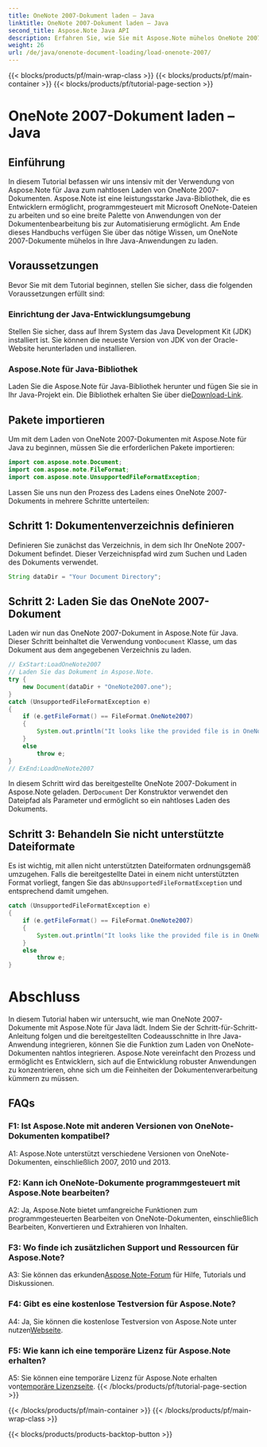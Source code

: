 ```yaml
---
title: OneNote 2007-Dokument laden – Java
linktitle: OneNote 2007-Dokument laden – Java
second_title: Aspose.Note Java API
description: Erfahren Sie, wie Sie mit Aspose.Note mühelos OneNote 2007-Dokumente in Java laden. Erweitern Sie die Fähigkeiten Ihrer Java-Anwendung mit der robusten Funktionalität von Aspose.Note.
weight: 26
url: /de/java/onenote-document-loading/load-onenote-2007/
---
```


{{< blocks/products/pf/main-wrap-class >}}
{{< blocks/products/pf/main-container >}}
{{< blocks/products/pf/tutorial-page-section >}}

# OneNote 2007-Dokument laden – Java

## Einführung

In diesem Tutorial befassen wir uns intensiv mit der Verwendung von Aspose.Note für Java zum nahtlosen Laden von OneNote 2007-Dokumenten. Aspose.Note ist eine leistungsstarke Java-Bibliothek, die es Entwicklern ermöglicht, programmgesteuert mit Microsoft OneNote-Dateien zu arbeiten und so eine breite Palette von Anwendungen von der Dokumentenbearbeitung bis zur Automatisierung ermöglicht. Am Ende dieses Handbuchs verfügen Sie über das nötige Wissen, um OneNote 2007-Dokumente mühelos in Ihre Java-Anwendungen zu laden.

## Voraussetzungen

Bevor Sie mit dem Tutorial beginnen, stellen Sie sicher, dass die folgenden Voraussetzungen erfüllt sind:

### Einrichtung der Java-Entwicklungsumgebung

Stellen Sie sicher, dass auf Ihrem System das Java Development Kit (JDK) installiert ist. Sie können die neueste Version von JDK von der Oracle-Website herunterladen und installieren.

### Aspose.Note für Java-Bibliothek

 Laden Sie die Aspose.Note für Java-Bibliothek herunter und fügen Sie sie in Ihr Java-Projekt ein. Die Bibliothek erhalten Sie über die[Download-Link](https://releases.aspose.com/note/java/).

## Pakete importieren

Um mit dem Laden von OneNote 2007-Dokumenten mit Aspose.Note für Java zu beginnen, müssen Sie die erforderlichen Pakete importieren:

```java
import com.aspose.note.Document;
import com.aspose.note.FileFormat;
import com.aspose.note.UnsupportedFileFormatException;
```

Lassen Sie uns nun den Prozess des Ladens eines OneNote 2007-Dokuments in mehrere Schritte unterteilen:

## Schritt 1: Dokumentenverzeichnis definieren

Definieren Sie zunächst das Verzeichnis, in dem sich Ihr OneNote 2007-Dokument befindet. Dieser Verzeichnispfad wird zum Suchen und Laden des Dokuments verwendet.

```java
String dataDir = "Your Document Directory";
```

## Schritt 2: Laden Sie das OneNote 2007-Dokument

 Laden wir nun das OneNote 2007-Dokument in Aspose.Note für Java. Dieser Schritt beinhaltet die Verwendung von`Document` Klasse, um das Dokument aus dem angegebenen Verzeichnis zu laden.

```java
// ExStart:LoadOneNote2007
// Laden Sie das Dokument in Aspose.Note.
try {
    new Document(dataDir + "OneNote2007.one");
}
catch (UnsupportedFileFormatException e)
{
    if (e.getFileFormat() == FileFormat.OneNote2007)
    {
        System.out.println("It looks like the provided file is in OneNote 2007 format that is not supported.");
    }
    else
        throw e;
}
// ExEnd:LoadOneNote2007
```

In diesem Schritt wird das bereitgestellte OneNote 2007-Dokument in Aspose.Note geladen. Der`Document` Der Konstruktor verwendet den Dateipfad als Parameter und ermöglicht so ein nahtloses Laden des Dokuments.

## Schritt 3: Behandeln Sie nicht unterstützte Dateiformate

 Es ist wichtig, mit allen nicht unterstützten Dateiformaten ordnungsgemäß umzugehen. Falls die bereitgestellte Datei in einem nicht unterstützten Format vorliegt, fangen Sie das ab`UnsupportedFileFormatException` und entsprechend damit umgehen.

```java
catch (UnsupportedFileFormatException e)
{
    if (e.getFileFormat() == FileFormat.OneNote2007)
    {
        System.out.println("It looks like the provided file is in OneNote 2007 format that is not supported.");
    }
    else
        throw e;
}
```

# Abschluss

In diesem Tutorial haben wir untersucht, wie man OneNote 2007-Dokumente mit Aspose.Note für Java lädt. Indem Sie der Schritt-für-Schritt-Anleitung folgen und die bereitgestellten Codeausschnitte in Ihre Java-Anwendung integrieren, können Sie die Funktion zum Laden von OneNote-Dokumenten nahtlos integrieren. Aspose.Note vereinfacht den Prozess und ermöglicht es Entwicklern, sich auf die Entwicklung robuster Anwendungen zu konzentrieren, ohne sich um die Feinheiten der Dokumentenverarbeitung kümmern zu müssen.

## FAQs

### F1: Ist Aspose.Note mit anderen Versionen von OneNote-Dokumenten kompatibel?

A1: Aspose.Note unterstützt verschiedene Versionen von OneNote-Dokumenten, einschließlich 2007, 2010 und 2013.

### F2: Kann ich OneNote-Dokumente programmgesteuert mit Aspose.Note bearbeiten?

A2: Ja, Aspose.Note bietet umfangreiche Funktionen zum programmgesteuerten Bearbeiten von OneNote-Dokumenten, einschließlich Bearbeiten, Konvertieren und Extrahieren von Inhalten.

### F3: Wo finde ich zusätzlichen Support und Ressourcen für Aspose.Note?

 A3: Sie können das erkunden[Aspose.Note-Forum](https://forum.aspose.com/c/note/28) für Hilfe, Tutorials und Diskussionen.

### F4: Gibt es eine kostenlose Testversion für Aspose.Note?

 A4: Ja, Sie können die kostenlose Testversion von Aspose.Note unter nutzen[Webseite](https://releases.aspose.com/).

### F5: Wie kann ich eine temporäre Lizenz für Aspose.Note erhalten?

 A5: Sie können eine temporäre Lizenz für Aspose.Note erhalten von[temporäre Lizenzseite](https://purchase.aspose.com/temporary-license/).
{{< /blocks/products/pf/tutorial-page-section >}}

{{< /blocks/products/pf/main-container >}}
{{< /blocks/products/pf/main-wrap-class >}}

{{< blocks/products/products-backtop-button >}}
